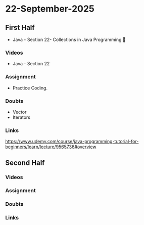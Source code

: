 # 22-September-2025

## First Half
- Java - Section 22- Collections in Java Programming 🔄

### Videos
- Java - Section 22 

### Assignment
- Practice Coding.

### Doubts
- Vector
- Iterators
### Links
https://www.udemy.com/course/java-programming-tutorial-for-beginners/learn/lecture/9565736#overview

## Second Half

### Videos

### Assignment

### Doubts

### Links
